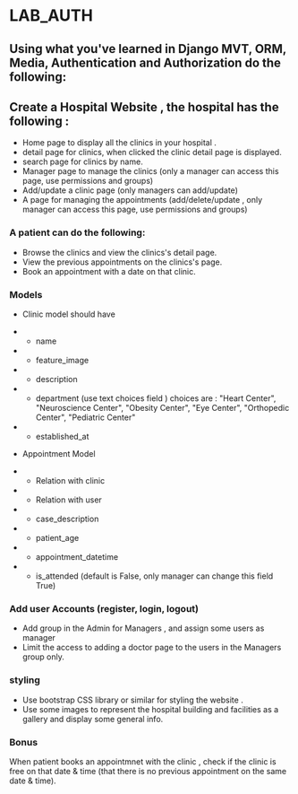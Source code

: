 # LAB_AUTH

## Using what you've learned in Django MVT, ORM, Media,  Authentication and Authorization do the following:

## Create a Hospital Website , the hospital has the following :
- Home page to display all the clinics in your hospital .
- detail page for clinics, when clicked the clinic detail page is displayed.
- search page for clinics by name.
- Manager page to manage the clinics (only a manager can access this page, use permissions and groups)
- Add/update a clinic page (only managers can add/update) 
- A page for managing the appointments (add/delete/update , only manager can access this page, use permissions and groups)


### A patient can do the following:
- Browse the clinics and view the clinics's detail page.
- View the previous appointments on the clinics's page.
- Book an appointment with a date on that clinic.


### Models

- Clinic model should have
- - name
- - feature_image
- - description
- - department (use text choices field ) choices are : "Heart Center", "Neuroscience Center", "Obesity Center", "Eye Center", "Orthopedic Center", "Pediatric Center"
- - established_at



- Appointment Model
- - Relation with clinic
- - Relation with user
- - case_description
- - patient_age
- - appointment_datetime
- - is_attended (default is False, only manager can change this field True)


### Add user Accounts (register, login, logout)
- Add group in the Admin for Managers , and assign some users as manager
- Limit the access to adding a doctor page to the users in the Managers group only.


### styling
- Use bootstrap CSS library or similar for styling the website . 
- Use some images to represent the hospital building and facilities as a gallery and display some general info.


### Bonus
When patient books an appointmnet with the clinic , check if the clinic is free on that date & time (that there is no previous appointment on the same date & time).
